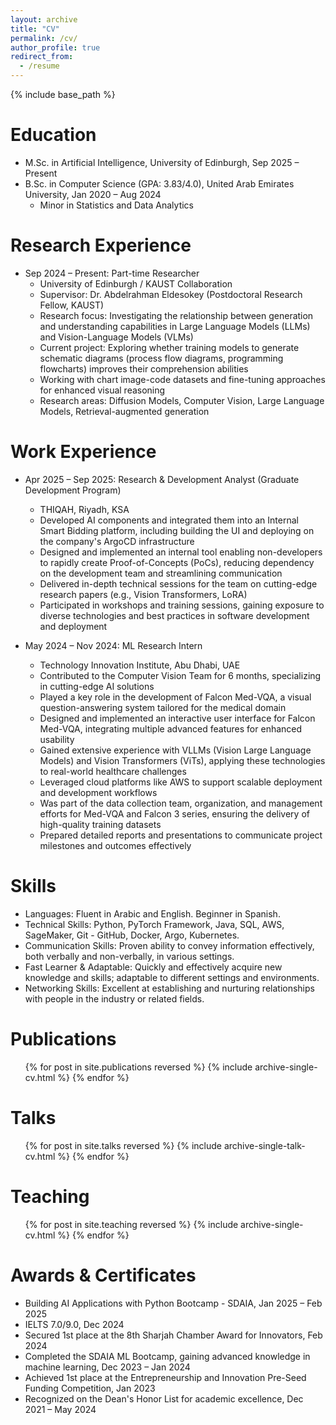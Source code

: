 ```yaml
---
layout: archive
title: "CV"
permalink: /cv/
author_profile: true
redirect_from:
  - /resume
---
```


{% include base_path %}

Education
======
* M.Sc. in Artificial Intelligence, University of Edinburgh, Sep 2025 – Present
* B.Sc. in Computer Science (GPA: 3.83/4.0), United Arab Emirates University, Jan 2020 – Aug 2024
  * Minor in Statistics and Data Analytics

Research Experience
======
* Sep 2024 – Present: Part-time Researcher
  * University of Edinburgh / KAUST Collaboration
  * Supervisor: Dr. Abdelrahman Eldesokey (Postdoctoral Research Fellow, KAUST)
  * Research focus: Investigating the relationship between generation and understanding capabilities in Large Language Models (LLMs) and Vision-Language Models (VLMs)
  * Current project: Exploring whether training models to generate schematic diagrams (process flow diagrams, programming flowcharts) improves their comprehension abilities
  * Working with chart image-code datasets and fine-tuning approaches for enhanced visual reasoning
  * Research areas: Diffusion Models, Computer Vision, Large Language Models, Retrieval-augmented generation

Work Experience
======
* Apr 2025 – Sep 2025: Research & Development Analyst (Graduate Development Program)
  * THIQAH, Riyadh, KSA
  * Developed AI components and integrated them into an Internal Smart Bidding platform, including building the UI and deploying on the company's ArgoCD infrastructure
  * Designed and implemented an internal tool enabling non-developers to rapidly create Proof-of-Concepts (PoCs), reducing dependency on the development team and streamlining communication
  * Delivered in-depth technical sessions for the team on cutting-edge research papers (e.g., Vision Transformers, LoRA)
  * Participated in workshops and training sessions, gaining exposure to diverse technologies and best practices in software development and deployment

* May 2024 – Nov 2024: ML Research Intern
  * Technology Innovation Institute, Abu Dhabi, UAE
  * Contributed to the Computer Vision Team for 6 months, specializing in cutting-edge AI solutions
  * Played a key role in the development of Falcon Med-VQA, a visual question-answering system tailored for the medical domain
  * Designed and implemented an interactive user interface for Falcon Med-VQA, integrating multiple advanced features for enhanced usability
  * Gained extensive experience with VLLMs (Vision Large Language Models) and Vision Transformers (ViTs), applying these technologies to real-world healthcare challenges
  * Leveraged cloud platforms like AWS to support scalable deployment and development workflows
  * Was part of the data collection team, organization, and management efforts for Med-VQA and Falcon 3 series, ensuring the delivery of high-quality training datasets
  * Prepared detailed reports and presentations to communicate project milestones and outcomes effectively
  
Skills
======
* Languages: Fluent in Arabic and English. Beginner in Spanish.
* Technical Skills: Python, PyTorch Framework, Java, SQL, AWS, SageMaker, Git - GitHub, Docker, Argo, Kubernetes.
* Communication Skills: Proven ability to convey information effectively, both verbally and non-verbally, in various settings.
* Fast Learner & Adaptable: Quickly and effectively acquire new knowledge and skills; adaptable to different settings and environments.
* Networking Skills: Excellent at establishing and nurturing relationships with people in the industry or related fields.

Publications
======
  <ul>{% for post in site.publications reversed %}
    {% include archive-single-cv.html %}
  {% endfor %}</ul>
  
Talks
======
  <ul>{% for post in site.talks reversed %}
    {% include archive-single-talk-cv.html  %}
  {% endfor %}</ul>
  
Teaching
======
  <ul>{% for post in site.teaching reversed %}
    {% include archive-single-cv.html %}
  {% endfor %}</ul>
  
Awards & Certificates
======
* Building AI Applications with Python Bootcamp - SDAIA, Jan 2025 – Feb 2025
* IELTS 7.0/9.0, Dec 2024
* Secured 1st place at the 8th Sharjah Chamber Award for Innovators, Feb 2024
* Completed the SDAIA ML Bootcamp, gaining advanced knowledge in machine learning, Dec 2023 – Jan 2024
* Achieved 1st place at the Entrepreneurship and Innovation Pre-Seed Funding Competition, Jan 2023
* Recognized on the Dean's Honor List for academic excellence, Dec 2021 – May 2024
